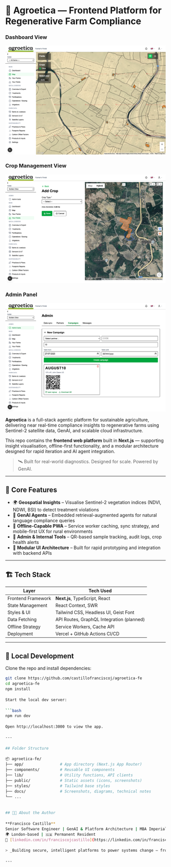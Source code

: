 # 🌱 Agroetica — Frontend Platform for Regenerative Farm Compliance

### Dashboard View
![Agroetica UI Screenshot](docs/agroetica_dashboard.png)

### Crop Management View
![Crop Management](./agroetica_crop_management.png)

### Admin Panel
![Admin Panel](./agroetica_admin.png)

**Agroetica** is a full-stack agentic platform for sustainable agriculture, delivering near real-time compliance insights to regenerative farms using Sentinel-2 satellite data, GenAI, and scalable cloud infrastructure.

This repo contains the **frontend web platform** built in **Next.js** — supporting insight visualisation, offline-first functionality, and a modular architecture designed for rapid iteration and AI agent integration.

> 🛰️ Built for real-world diagnostics. Designed for scale. Powered by GenAI.

---

## 🧭 Core Features

- 🌍 **Geospatial Insights** – Visualise Sentinel-2 vegetation indices (NDVI, NDWI, BSI) to detect treatment violations
- 🧠 **GenAI Agents** – Embedded retrieval-augmented agents for natural language compliance queries
- 📶 **Offline-Capable PWA** – Service worker caching, sync strategy, and mobile-first UX for rural environments
- 🧰 **Admin & Internal Tools** – QR-based sample tracking, audit logs, crop health alerts
- 🧪 **Modular UI Architecture** – Built for rapid prototyping and integration with backend APIs

---

## 🏗️ Tech Stack

| Layer              | Tech Used                                 |
|--------------------|--------------------------------------------|
| Frontend Framework | **Next.js**, TypeScript, React             |
| State Management   | React Context, SWR                         |
| Styles & UI        | Tailwind CSS, Headless UI, Geist Font      |
| Data Fetching      | API Routes, GraphQL Integration (planned) |
| Offline Strategy   | Service Workers, Cache API                |
| Deployment         | Vercel + GitHub Actions CI/CD             |

---

## 🧪 Local Development

Clone the repo and install dependencies:

```bash
git clone https://github.com/castillofranciscoj/agroetica-fe
cd agroetica-fe
npm install

Start the local dev server:

```bash
npm run dev

Open http://localhost:3000 to view the app.

---

## Folder Structure

📦 agroetica-fe/
├── app/                # App directory (Next.js App Router)
├── components/         # Reusable UI components
├── lib/                # Utility functions, API clients
├── public/             # Static assets (icons, screenshots)
├── styles/             # Tailwind base styles
├── docs/               # Screenshots, diagrams, technical notes
└── ...


## 👨‍💻 About the Author

**Francisco Castillo**  
Senior Software Engineer | GenAI & Platform Architecture | MBA Imperial College  
🌍 London-based | 🇬🇧 Permanent Resident  
🔗 [linkedin.com/in/franciscojcastillo](https://linkedin.com/in/franciscojcastillo)

> _Building secure, intelligent platforms to power systems change — from AgTech to LegalTech and beyond._

---


